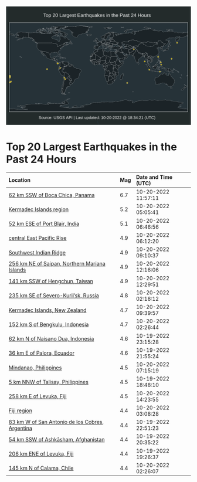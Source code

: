 ![Map](./map.png)

# Top 20 Largest Earthquakes in the Past 24 Hours

| Location | Mag | Date and Time (UTC) |
|:---|:---|:---|
| [62 km SSW of Boca Chica, Panama](https://earthquake.usgs.gov/earthquakes/eventpage/us6000iv6c) | 6.7 | 10-20-2022 11:57:11 |
| [Kermadec Islands region](https://earthquake.usgs.gov/earthquakes/eventpage/us6000iv2r) | 5.2 | 10-20-2022 05:05:41 |
| [52 km ESE of Port Blair, India](https://earthquake.usgs.gov/earthquakes/eventpage/us6000iv38) | 5.1 | 10-20-2022 06:46:56 |
| [central East Pacific Rise](https://earthquake.usgs.gov/earthquakes/eventpage/us6000iv32) | 4.9 | 10-20-2022 06:12:20 |
| [Southwest Indian Ridge](https://earthquake.usgs.gov/earthquakes/eventpage/us6000iv5v) | 4.9 | 10-20-2022 09:10:37 |
| [256 km NE of Saipan, Northern Mariana Islands](https://earthquake.usgs.gov/earthquakes/eventpage/us6000iv6l) | 4.9 | 10-20-2022 12:16:06 |
| [141 km SSW of Hengchun, Taiwan](https://earthquake.usgs.gov/earthquakes/eventpage/us6000iv6k) | 4.9 | 10-20-2022 12:29:51 |
| [235 km SE of Severo-Kuril’sk, Russia](https://earthquake.usgs.gov/earthquakes/eventpage/us6000iv1j) | 4.8 | 10-20-2022 02:18:12 |
| [Kermadec Islands, New Zealand](https://earthquake.usgs.gov/earthquakes/eventpage/us6000iv5t) | 4.7 | 10-20-2022 09:39:57 |
| [152 km S of Bengkulu, Indonesia](https://earthquake.usgs.gov/earthquakes/eventpage/us6000iv1l) | 4.7 | 10-20-2022 02:26:44 |
| [62 km N of Naisano Dua, Indonesia](https://earthquake.usgs.gov/earthquakes/eventpage/us6000iuzj) | 4.6 | 10-19-2022 23:15:28 |
| [36 km E of Palora, Ecuador](https://earthquake.usgs.gov/earthquakes/eventpage/us6000iuys) | 4.6 | 10-19-2022 21:55:24 |
| [Mindanao, Philippines](https://earthquake.usgs.gov/earthquakes/eventpage/us6000iv3r) | 4.5 | 10-20-2022 07:15:19 |
| [5 km NNW of Talisay, Philippines](https://earthquake.usgs.gov/earthquakes/eventpage/us6000iuxy) | 4.5 | 10-19-2022 18:48:10 |
| [258 km E of Levuka, Fiji](https://earthquake.usgs.gov/earthquakes/eventpage/us6000iv7j) | 4.5 | 10-20-2022 14:23:55 |
| [Fiji region](https://earthquake.usgs.gov/earthquakes/eventpage/us6000iv20) | 4.4 | 10-20-2022 03:08:28 |
| [83 km W of San Antonio de los Cobres, Argentina](https://earthquake.usgs.gov/earthquakes/eventpage/us6000iuzf) | 4.4 | 10-19-2022 22:51:23 |
| [54 km SSW of Ashkāsham, Afghanistan](https://earthquake.usgs.gov/earthquakes/eventpage/us6000iuy8) | 4.4 | 10-19-2022 20:35:22 |
| [206 km ENE of Levuka, Fiji](https://earthquake.usgs.gov/earthquakes/eventpage/us6000iuxw) | 4.4 | 10-19-2022 19:26:37 |
| [145 km N of Calama, Chile](https://earthquake.usgs.gov/earthquakes/eventpage/us6000iv1i) | 4.4 | 10-20-2022 02:26:07 |

